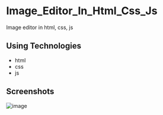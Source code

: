 # Image_Editor_In_Html_Css_Js
Image editor in html, css, js

## Using Technologies
- html
- css
- js

## Screenshots
![image](https://github.com/oshadaera68/Image_Editor_In_Html_Css_Js/assets/90706926/420ebf3d-ae04-4533-be3a-fa972cc5db88)

